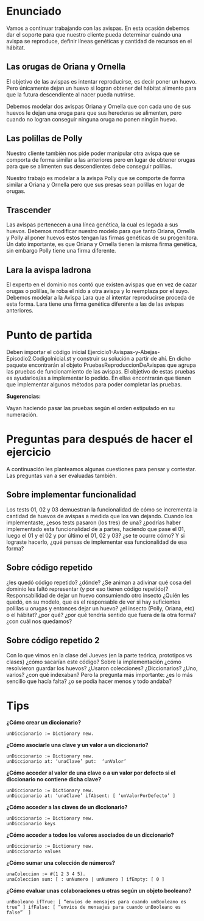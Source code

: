 # Enunciado

Vamos a continuar trabajando con las avispas. En esta ocasión debemos dar el soporte para que nuestro cliente pueda determinar cuándo una avispa se reproduce, definir líneas genéticas y cantidad de recursos en el hábitat.

## Las orugas de Oriana y Ornella
El objetivo de las avispas es intentar reproducirse, es decir poner un huevo. Pero únicamente dejan un huevo si logran obtener del hábitat alimento para que la futura descendiente al nacer pueda nutrirse. 
 
Debemos modelar dos avispas Oriana y Ornella que con cada uno de sus huevos le dejan una oruga para que sus herederas se alimenten, pero cuando no logran conseguir ninguna oruga no ponen ningún huevo.

## Las polillas de Polly

Nuestro cliente también nos pide poder manipular otra avispa que se comporta de forma similar a las anteriores pero en lugar de obtener orugas para que se alimenten sus descendientes debe conseguir polillas. 

Nuestro trabajo es modelar a la avispa Polly que se comporte de forma similar a Oriana y Ornella pero que sus presas sean polillas en lugar de orugas.

## Trascender 

Las avispas pertenecen a una línea genética, la cual es legada a sus huevos. Debemos modificar nuestro modelo para que tanto Oriana, Ornella y Polly al poner huevos estos tengan las firmas genéticas de su progenitora. Un dato importante, es que Oriana y Ornella tienen la misma firma genética, sin embargo Polly tiene una firma diferente.

## Lara la avispa ladrona

El experto en el dominio nos contó que existen avispas que en vez de cazar orugas o polillas, le roba el nido a otra avispa y lo reemplaza por el suyo. Debemos modelar a la Avispa Lara que al intentar reproducirse proceda de esta forma. Lara tiene una firma genética diferente a las de las avispas anteriores.

# Punto de partida

Deben importar el código inicial Ejercicio1-Avispas-y-Abejas-Episodio2.CodigoInicial.st y construir su solución a partir de ahí. En dicho paquete encontrarán al objeto PruebasReproduccionDeAvispas que agrupa las pruebas de funcionamiento de las avispas. El objetivo de estas pruebas es ayudarlos/as a implementar lo pedido. En ellas encontrarán que tienen que implementar algunos métodos para poder completar las pruebas.

**Sugerencias:** 

Vayan haciendo pasar las pruebas según el orden estipulado en su numeración. 

# Preguntas para después de hacer el ejercicio

A continuación les planteamos algunas cuestiones para pensar y contestar.
Las preguntas van a ser evaluadas también.

## Sobre implementar funcionalidad

 Los tests 01, 02 y 03 demuestran la funcionalidad de cómo se incrementa la cantidad de huevos de avispas a medida que los van dejando. Cuando los implementaste, ¿esos tests pasaron (los tres) de una?
¿podrías haber implementado esta funcionalidad de a partes, haciendo que pase el 01, luego el 01 y el 02 y por último el 01, 02 y 03? ¿se te ocurre cómo?
Y si lograste hacerlo, ¿qué pensas de implementar esa funcionalidad de esa forma?

## Sobre código repetido

¿les quedó código repetido? ¿dónde? ¿Se animan a adivinar qué cosa del dominio les faltó representar (y por eso tienen código repetido)?
Responsabilidad de dejar un huevo consumiendo otro insecto
¿Quién les quedó, en su modelo, que es el responsable de ver si hay suficientes polillas u orugas y entonces dejar un huevo? ¿el insecto (Polly, Oriana, etc) o el hábitat?
¿por qué? ¿por qué tendría sentido que fuera de la otra forma? ¿con cuál nos quedamos?

## Sobre código repetido 2

Con lo que vimos en la clase del Jueves (en la parte teórica, prototipos vs clases) ¿cómo sacarían este código?
Sobre la implementación
¿cómo resolvieron guardar los huevos?
¿Usaron colecciones? ¿Diccionarios? ¿Uno, varios? ¿con qué indexaban?
Pero la pregunta más importante:
¿es lo más sencillo que hacía falta? ¿o se podía hacer menos y todo andaba?


# Tips

**¿Cómo crear un diccionario?**

```smalltalk
unDiccionario := Dictionary new.
```

**¿Cómo asociarle una clave y un valor a un diccionario?**

```smalltalk
unDiccionario := Dictionary new.
unDiccionario at: ‘unaClave’ put:  ‘unValor’
```

**¿Cómo acceder al valor de una clave o a un valor por defecto si el diccionario no contiene dicha clave?**

```smalltalk
unDiccionario := Dictionary new.
unDiccionario at: ‘unaClave’ ifAbsent: [ ‘unValorPorDefecto’ ]
```

**¿Cómo acceder a las claves de un diccionario?**

```smalltalk
unDiccionario := Dictionary new.
unDiccionario keys
```
 
**¿Cómo acceder a todos los valores asociados de un diccionario?**

```smalltalk
unDiccionario := Dictionary new.
unDiccionario values
```
**¿Cómo sumar una colección de números?**

```smalltalk
unaColeccion := #(1 2 3 4 5).
unaColeccion sum: [ : unNumero | unNumero ] ifEmpty: [ 0 ]
```
 
**¿Cómo evaluar unas colaboraciones u otras según un objeto booleano?**

```smalltalk
unBooleano ifTrue: [ “envios de mensajes para cuando unBooleano es true” ] ifFalse: [ “envios de mensajes para cuando unBooleano es false”  ]
```


